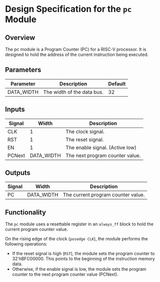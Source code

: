 # Design Specification for the `pc` Module

## Overview
The pc module is a Program Counter (PC) for a RISC-V processor. It is designed to hold the address of the current instruction being executed.

## Parameters
| Parameter   | Description                           | Default |
|-------------|---------------------------------------|---------|
| DATA_WIDTH  | The width of the data bus.            | 32      |

## Inputs
| Signal | Width | Description                     |
|--------|-------|---------------------------------|
| CLK    |     1 | The clock signal.               |
| RST    |     1 | The reset signal.               |
| EN     |     1 | The enable signal. (Active low) |
| PCNext | DATA_WIDTH | The next program counter value.|

## Outputs

| Signal | Width | Description                   |
|--------|-------|-------------------------------|
| PC     |   DATA_WIDTH   | The current program counter value. |

## Functionality
The `pc` module uses a resettable register in an `always_ff` block to hold the current program counter value.

On the rising edge of the clock (`posedge CLK`), the module performs the following operations:
- If the reset signal is high (`RST`), the module sets the program counter to 32'hBFC00000. This points to the beginning of the instruction memory data.
- Otherwise, if the enable signal is low,  the module sets the program counter to the next program counter value (PCNext).
